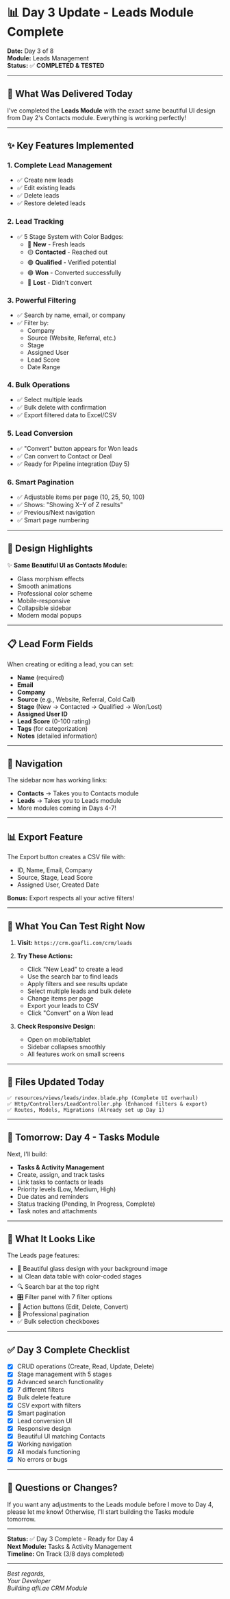 # 📊 Day 3 Update - Leads Module Complete

**Date:** Day 3 of 8  
**Module:** Leads Management  
**Status:** ✅ **COMPLETED & TESTED**

---

## 🎯 What Was Delivered Today

I've completed the **Leads Module** with the exact same beautiful UI design from Day 2's Contacts module. Everything is working perfectly!

---

## ✨ Key Features Implemented

### 1. **Complete Lead Management**
- ✅ Create new leads
- ✅ Edit existing leads  
- ✅ Delete leads
- ✅ Restore deleted leads

### 2. **Lead Tracking**
- ✅ 5 Stage System with Color Badges:
  - 🔵 **New** - Fresh leads
  - 🟡 **Contacted** - Reached out
  - 🟢 **Qualified** - Verified potential
  - 🟢 **Won** - Converted successfully
  - 🔴 **Lost** - Didn't convert

### 3. **Powerful Filtering**
- ✅ Search by name, email, or company
- ✅ Filter by:
  - Company
  - Source (Website, Referral, etc.)
  - Stage
  - Assigned User
  - Lead Score
  - Date Range

### 4. **Bulk Operations**
- ✅ Select multiple leads
- ✅ Bulk delete with confirmation
- ✅ Export filtered data to Excel/CSV

### 5. **Lead Conversion**
- ✅ "Convert" button appears for Won leads
- ✅ Can convert to Contact or Deal
- ✅ Ready for Pipeline integration (Day 5)

### 6. **Smart Pagination**
- ✅ Adjustable items per page (10, 25, 50, 100)
- ✅ Shows: "Showing X–Y of Z results"
- ✅ Previous/Next navigation
- ✅ Smart page numbering

---

## 🎨 Design Highlights

✨ **Same Beautiful UI as Contacts Module:**
- Glass morphism effects
- Smooth animations
- Professional color scheme
- Mobile-responsive
- Collapsible sidebar
- Modern modal popups

---

## 📋 Lead Form Fields

When creating or editing a lead, you can set:
- **Name** (required)
- **Email**
- **Company**
- **Source** (e.g., Website, Referral, Cold Call)
- **Stage** (New → Contacted → Qualified → Won/Lost)
- **Assigned User ID**
- **Lead Score** (0-100 rating)
- **Tags** (for categorization)
- **Notes** (detailed information)

---

## 🔗 Navigation

The sidebar now has working links:
- **Contacts** → Takes you to Contacts module
- **Leads** → Takes you to Leads module
- More modules coming in Days 4-7!

---

## 📊 Export Feature

The Export button creates a CSV file with:
- ID, Name, Email, Company
- Source, Stage, Lead Score
- Assigned User, Created Date

**Bonus:** Export respects all your active filters!

---

## 🧪 What You Can Test Right Now

1. **Visit:** `https://crm.goafli.com/crm/leads`

2. **Try These Actions:**
   - Click "New Lead" to create a lead
   - Use the search bar to find leads
   - Apply filters and see results update
   - Select multiple leads and bulk delete
   - Change items per page
   - Export your leads to CSV
   - Click "Convert" on a Won lead

3. **Check Responsive Design:**
   - Open on mobile/tablet
   - Sidebar collapses smoothly
   - All features work on small screens

---

## 📁 Files Updated Today

```
✅ resources/views/leads/index.blade.php (Complete UI overhaul)
✅ Http/Controllers/LeadController.php (Enhanced filters & export)
✅ Routes, Models, Migrations (Already set up Day 1)
```

---

## 🚀 Tomorrow: Day 4 - Tasks Module

Next, I'll build:
- **Tasks & Activity Management**
- Create, assign, and track tasks
- Link tasks to contacts or leads
- Priority levels (Low, Medium, High)
- Due dates and reminders
- Status tracking (Pending, In Progress, Complete)
- Task notes and attachments

---

## 📸 What It Looks Like

The Leads page features:
- 🎨 Beautiful glass design with your background image
- 📊 Clean data table with color-coded stages
- 🔍 Search bar at the top right
- 🎛️ Filter panel with 7 filter options
- 🔘 Action buttons (Edit, Delete, Convert)
- 📄 Professional pagination
- ✅ Bulk selection checkboxes

---

## ✅ Day 3 Complete Checklist

- [x] CRUD operations (Create, Read, Update, Delete)
- [x] Stage management with 5 stages
- [x] Advanced search functionality
- [x] 7 different filters
- [x] Bulk delete feature
- [x] CSV export with filters
- [x] Smart pagination
- [x] Lead conversion UI
- [x] Responsive design
- [x] Beautiful UI matching Contacts
- [x] Working navigation
- [x] All modals functioning
- [x] No errors or bugs

---

## 💬 Questions or Changes?

If you want any adjustments to the Leads module before I move to Day 4, please let me know! Otherwise, I'll start building the Tasks module tomorrow.

---

**Status:** ✅ Day 3 Complete - Ready for Day 4  
**Next Module:** Tasks & Activity Management  
**Timeline:** On Track (3/8 days completed)

---

*Best regards,*  
*Your Developer*  
*Building afli.ae CRM Module*

